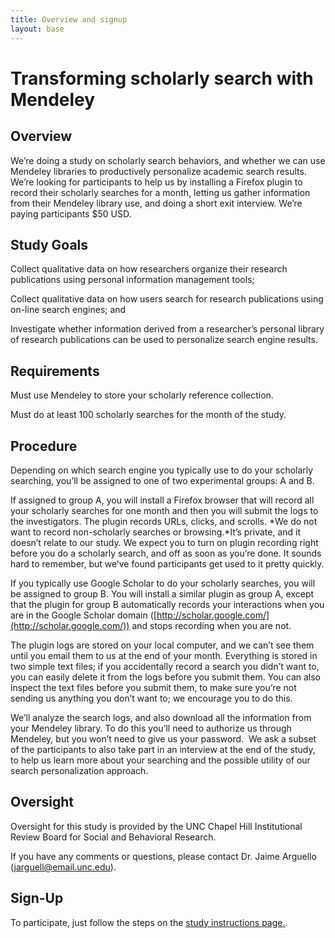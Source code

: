```yaml
---
title: Overview and signup
layout: base
---
```


# Transforming scholarly search with Mendeley

## Overview

We’re doing a study on scholarly search behaviors, and whether we
can use Mendeley libraries to productively personalize academic
search results. We’re looking for participants to help us by
installing a Firefox plugin to record their scholarly searches for
a month, letting us gather information from their Mendeley library
use, and doing a short exit interview. We’re paying participants
$50 USD.

## Study Goals

Collect qualitative data on how researchers organize their research
publications using personal information management tools;

Collect qualitative data on how users search for research
publications using on-line search engines; and 

Investigate whether information derived from a researcher’s
personal library of research publications can be used to
personalize search engine results.

## Requirements

Must use Mendeley to store your scholarly reference collection.

Must do at least 100 scholarly searches for the month of the
study.

## Procedure

Depending on which search engine you typically use to do your
scholarly searching, you’ll be assigned to one of two experimental
groups: A and B.

If assigned to group A, you will install a Firefox browser that
will record all your scholarly searches for one month and then you
will submit the logs to the investigators. The plugin records URLs,
clicks, and scrolls.
*We do not want to record non-scholarly searches or browsing.*It’s
private, and it doesn’t relate to our study. We expect you to turn
on plugin recording right before you do a scholarly search, and off
as soon as you’re done. It sounds hard to remember, but we’ve found
participants get used to it pretty quickly.

If you typically use Google Scholar to do your scholarly searches,
you will be assigned to group B. You will install a similar plugin
as group A, except that the plugin for group B automatically
records your interactions when you are in the Google Scholar domain
([http://scholar.google.com/](http://scholar.google.com/)) and
stops recording when you are not.

The plugin logs are stored on your local computer, and we can’t see
them until you email them to us at the end of your month.
Everything is stored in two simple text files; if you accidentally
record a search you didn’t want to, you can easily delete it from
the logs before you submit them. You can also inspect the text
files before you submit them, to make sure you’re not sending us
anything you don’t want to; we encourage you to do this.

We’ll analyze the search logs, and also download all the
information from your Mendeley library. To do this you’ll need to
authorize us through Mendeley, but you won’t need to give us your
password.  We ask a subset of the participants to also take part in
an interview at the end of the study, to help us learn more about
your searching and the possible utility of our search
personalization approach.  

## Oversight

Oversight for this study is provided by the UNC Chapel Hill
Institutional Review Board for Social and Behavioral Research.

If you have any comments or questions, please contact Dr. Jaime
Arguello
([jarguell@email.unc.edu](mailto:jarguell@email.unc.edu)).

## Sign-Up

To participate, just follow the steps on the [study instructions page.](http://jasonpriem.github.com/schol-search-study/instructions.html).



